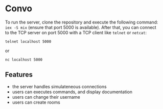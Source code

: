 # Convo

To run the server, clone the repository and execute the following command: `iex -S mix` (ensure that port 5000 is available).
After that, you can connect to the TCP server on port 5000 with a TCP client like `telnet` or `netcat`:
```
telnet localhost 5000
```
or
```
nc localhost 5000
```
## Features

- the server handles simulateneous connections
- users can executes commands, and display documentation
- users can change their username
- users can create rooms
